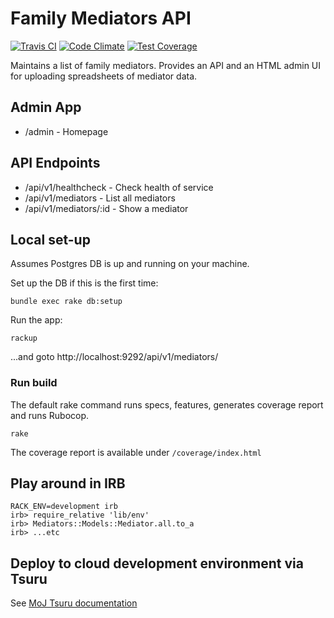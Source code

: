 # Family Mediators API
[![Travis CI](https://travis-ci.org/ministryofjustice/family-mediators-api.svg?branch=master)](https://travis-ci.org/ministryofjustice/family-mediators-api)
[![Code Climate](https://codeclimate.com/github/ministryofjustice/family-mediators-api/badges/gpa.svg)](https://codeclimate.com/github/ministryofjustice/family-mediators-api)
[![Test Coverage](https://codeclimate.com/github/ministryofjustice/family-mediators-api/badges/coverage.svg)](https://codeclimate.com/github/ministryofjustice/family-mediators-api/coverage)

Maintains a list of family mediators. Provides an API and an HTML admin UI for
uploading spreadsheets of mediator data. 

## Admin App

* /admin - Homepage

## API Endpoints

* /api/v1/healthcheck - Check health of service
* /api/v1/mediators - List all mediators
* /api/v1/mediators/:id - Show a mediator

## Local set-up

Assumes Postgres DB is up and running on your machine.

Set up the DB if this is the first time:

    bundle exec rake db:setup

Run the app:

    rackup

...and goto http://localhost:9292/api/v1/mediators/

### Run build

The default rake command runs specs, features, generates coverage report and runs Rubocop. 

    rake

The coverage report is available under `/coverage/index.html`


## Play around in IRB

    RACK_ENV=development irb
    irb> require_relative 'lib/env'
    irb> Mediators::Models::Mediator.all.to_a
    irb> ...etc


## Deploy to cloud development environment via Tsuru

See [MoJ Tsuru documentation](https://docs.google.com/document/d/11xQRRJ_KH4Oipn9qYCt-wk-PEaUbUrrd8pLCi1pijLE/)
